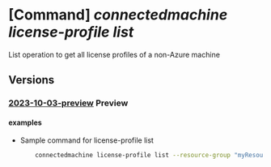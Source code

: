 # [Command] _connectedmachine license-profile list_

List operation to get all license profiles of a non-Azure machine

## Versions

### [2023-10-03-preview](/Resources/mgmt-plane/L3N1YnNjcmlwdGlvbnMve30vcmVzb3VyY2Vncm91cHMve30vcHJvdmlkZXJzL21pY3Jvc29mdC5oeWJyaWRjb21wdXRlL21hY2hpbmVzL3t9L2xpY2Vuc2Vwcm9maWxlcw==/2023-10-03-preview.xml) **Preview**

<!-- mgmt-plane /subscriptions/{}/resourcegroups/{}/providers/microsoft.hybridcompute/machines/{}/licenseprofiles 2023-10-03-preview -->

#### examples

- Sample command for license-profile list
    ```bash
        connectedmachine license-profile list --resource-group "myResourceGroup" --subscription "mySubscription" --machine-name "myMachine"
    ```
